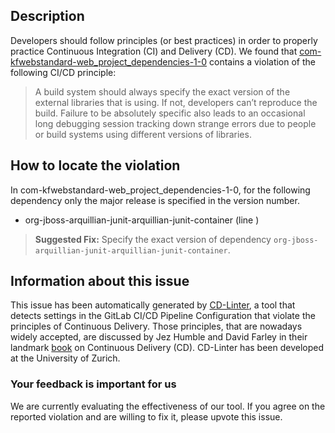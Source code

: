 
## Description
Developers should follow principles (or best practices) in order to properly practice Continuous Integration (CI) and Delivery (CD).
We found that [com-kfwebstandard-web_project_dependencies-1-0](https://gitlab.com/omniprof/web_project_dependencies/blob/master/.gitlab-ci.yml) contains a violation of the following CI/CD principle:

> A build system should always specify the exact version of the external libraries that is using.
If not, developers can’t reproduce the build. Failure to be absolutely specific also leads to an occasional long debugging session tracking down strange errors due to people or build systems using different versions of libraries.

## How to locate the violation

In com-kfwebstandard-web_project_dependencies-1-0, for the following dependency only the major release is specified in the version number.

* org-jboss-arquillian-junit-arquillian-junit-container (line )

> **Suggested Fix:** Specify the exact version of dependency `org-jboss-arquillian-junit-arquillian-junit-container`.

## Information about this issue

This issue has been automatically generated by [CD-Linter](https://gitlab.com/Jancso/configuration-analytics), a tool that detects settings in the GitLab CI/CD Pipeline Configuration that violate the principles of Continuous Delivery. Those principles, that are nowadays widely accepted, are discussed by Jez Humble and David Farley in their landmark [book](https://www.oreilly.com/library/view/continuous-delivery-reliable/9780321670250/) on Continuous Delivery (CD). CD-Linter has been developed at the University of Zurich.

### Your feedback is important for us
We are currently evaluating the effectiveness of our tool. If you agree on the reported violation and are willing to fix it, please upvote this issue.